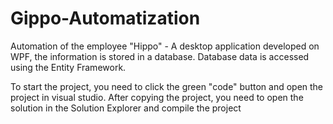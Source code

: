 # Gippo-Automatization
Automation of the employee "Hippo" - A desktop application developed on WPF, the information is stored in a database. 
Database data is accessed using the Entity Framework.

To start the project, you need to click the green "code" button and open the project in visual studio. 
After copying the project, you need to open the solution in the Solution Explorer and compile the project

